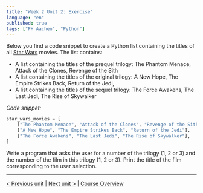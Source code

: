 ```yaml
---
title: "Week 2 Unit 2: Exercise"
language: "en"
published: true
tags: ["FH Aachen", "Python"]
---
```


Below you find a code snippet to create a Python list containing the titles of
all [Star Wars](https://en.wikipedia.org/wiki/Star_Wars) movies. The list contains:

- A list containing the titles of the prequel trilogy: The Phantom Menace,
  Attack of the Clones, Revenge of the Sith
- A list containing the titles of the original trilogy: A New Hope, The Empire
  Strikes Back, Return of the Jedi,
- A list containing the titles of the sequel trilogy: The Force Awakens, The
  Last Jedi, The Rise of Skywalker

_Code snippet:_

```python
star_wars_movies = [
    ["The Phantom Menace", "Attack of the Clones", "Revenge of the Sith"],
    ["A New Hope", "The Empire Strikes Back", "Return of the Jedi"],
    ["The Force Awakens", "The Last Jedi", "The Rise of Skywalker"],
]
```

Write a program that asks the user for a number of the trilogy (1, 2 or 3) and
the number of the film in this trilogy (1, 2 or 3). Print the title of the
film corresponding to the user selection.

---

[< Previous unit](/teaching/python-mooc/week2_unit2_selftest) | [Next unit >](/teaching/python-mooc/week2_unit3_important_functions) |
[Course Overview](/teaching/python-mooc)
